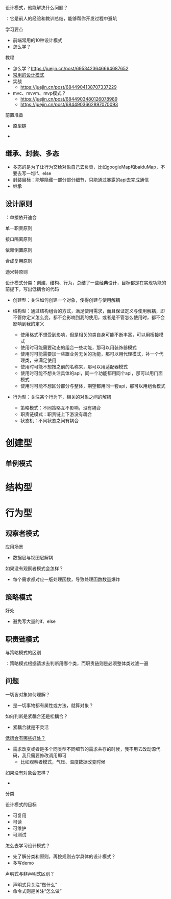 设计模式，他能解决什么问题？

：它是前人的经验和教训总结，能够帮你开发过程中避坑

学习要点

- 前端常用的10种设计模式
- 怎么学？

教程

- 怎么学？https://juejin.cn/post/6953423646664687652
- [常用的设计模式](https://github.com/csxiaoyaojianxian/JavaScriptStudy)
- 实战
  - https://juejin.cn/post/6844904138707337229
- mvc、mvvm、mvp模式？
  - https://juejin.cn/post/6844903480126078989
  - https://juejin.cn/post/6844903662897070093



前置准备

- 原型链



- 

## 继承、封装、多态

- 多态的是为了让行为交给对象自己去负责，比如googleMap和baiduMap，不要去写一堆if、else
- 封装目标：能够隐藏一部分部分细节，只能通过暴露的api去完成通信
- 继承



## 设计原则

：单接依开迪合

单一职责原则

接口隔离原则

依赖倒置原则

合成复用原则

迪米特原则



设计模式分类：创建、结构、行为，总结了一些经典设计，目标都是在实现功能的前提下，写出低耦合的代码

- 创建型：关注如何创建一个对象，使得创建与使用解耦
- 结构型：通过结构组合的方式，满足使用需求，而且保证定义与使用解耦，即不管你定义怎么变，都不会影响到我的使用，或者是不管怎么使用时，都不会影响到我的定义
  - 使用格式不想受到影响，但是相关的类自身可能不断丰富，可以用桥接模式
  - 使用时可能需要动态的组合一些功能，那可以用装饰器模式
  - 使用时可能需要加一些跟业务无关的功能，那可以用代理模式，补一个代理类，来满足使用
  - 使用时可能不想按之前的名称来，那可以用适配器模式
  - 使用时可能不想关注具体的api，同一个功能都用同个api，那可以用门面模式
  - 使用时可能不想区分部分与整体，期望都用同一套api，那可以用组合模式

- 行为型：关注某个行为下，相关的对象之间的解耦
  - 策略模式：不同策略互不影响，没有耦合
  - 职责链模式：职责链上下游没有耦合
  - 状态机：不同状态之间有耦合




# 创建型

## 单例模式



# 结构型





# 行为型

## 观察者模式

应用场景

- 数据层与视图层解耦

如果没有观察者模式会怎样？

- 每个需求都对应一版处理函数，导致处理函数数量爆炸



## 策略模式

好处

- 避免写大量的if、else



## 职责链模式

与策略模式的区别

：策略模式根据请求去判断用哪个类，而职责链则是必须整体类过滤一遍



## 问题

一切皆对象如何理解？

- 是一切事物都有属性或方法，就算对象？

如何判断是紧耦合还是松耦合？

- 紧耦合就是不灵活

[低耦合有哪些好处？](https://i-want-offer.github.io/FE-Essay/JavaScript/%E8%A7%82%E5%AF%9F%E8%80%85%E6%A8%A1%E5%BC%8F%E5%92%8C%E5%8F%91%E5%B8%83%E8%AE%A2%E9%98%85%E6%A8%A1%E5%BC%8F%E7%9A%84%E5%8C%BA%E5%88%AB.html)

- 需求改变或者是多个同类型不同细节的需求共存的时候，我不用去改动源代码，我只需要修改调用即可
  - 比如观察者模式，气压、温度数据改变时候

如果没有对象会怎样？

- 

分类

设计模式的目标

- 可复用
- 可读
- 可维护
- 可测试



怎么去学习设计模式？

- 先了解分类和原则，再按规则去学具体的设计模式？
- 多写demo



声明式与非声明式区别？

- 声明式只关注“做什么”
- 命令式则是关注“怎么做”



